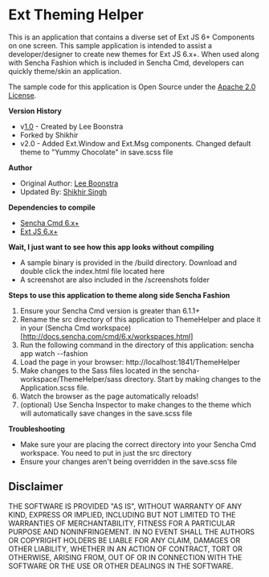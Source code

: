 # Ext Theming Helper

This is an application that contains a diverse set of Ext JS 6+ Components on one screen. This sample application is intended to assist a 
developer/designer to create new themes for Ext JS 6.x+. When used along with Sencha Fashion which is included in Sencha Cmd, developers can 
quickly theme/skin an application. 

The sample code for this application is Open Source under the [Apache 2.0 License](http://www.apache.org/licenses/LICENSE-2.0.html).


**Version History**

* v[1.0](https://github.com/savelee/sencha-theming-tutorial/tree/master/extthemingapp) - Created by Lee Boonstra
* Forked by Shikhir 
* v2.0 - Added Ext.Window and Ext.Msg components. Changed default theme to "Yummy Chocolate" in save.scss file

**Author** 

* Original Author: [Lee Boonstra](https://github.com/savelee)
* Updated By: [Shikhir Singh](http://www.shikhir.com/)


**Dependencies to compile**

* [Sencha Cmd 6.x+](https://www.sencha.com/products/extjs/cmd-download/) 
* [Ext JS 6.x+](https://www.sencha.com/products/extjs/)

**Wait, I just want to see how this app looks without compiling**

* A sample binary is provided in the /build directory. Download and double click the index.html file located here
* A screenshot are also included in the /screenshots folder


**Steps to use this application to theme along side Sencha Fashion**


1. Ensure your Sencha Cmd version is greater than 6.1.1+
2. Rename the src directory of this application to ThemeHelper and place it in your (Sencha Cmd workspace)[http://docs.sencha.com/cmd/6.x/workspaces.html] 
3. Run the following command in the directory of this application: sencha app watch --fashion
4. Load the page in your browser: http://localhost:1841/ThemeHelper
5. Make changes to the Sass files located in the sencha-workspace/ThemeHelper/sass directory. Start by making changes to the Application.scss file.
6. Watch the browser as the page automatically reloads! 
7. (optional) Use Sencha Inspector to make changes to the theme which will automatically save changes in the save.scss file


**Troubleshooting**

* Make sure your are placing the correct directory into your Sencha Cmd workspace. You need to put in just the src directory
* Ensure your changes aren't being overridden in the save.scss file


## Disclaimer

THE SOFTWARE IS PROVIDED "AS IS", WITHOUT WARRANTY OF ANY KIND, EXPRESS OR IMPLIED, INCLUDING 
BUT NOT LIMITED TO THE WARRANTIES OF MERCHANTABILITY, FITNESS FOR A PARTICULAR PURPOSE 
AND NONINFRINGEMENT. IN NO EVENT SHALL THE AUTHORS OR COPYRIGHT HOLDERS BE LIABLE FOR 
ANY CLAIM, DAMAGES OR OTHER LIABILITY, WHETHER IN AN ACTION OF CONTRACT, TORT OR 
OTHERWISE, ARISING FROM, OUT OF OR IN CONNECTION WITH THE SOFTWARE OR THE USE OR 
OTHER DEALINGS IN THE SOFTWARE.
